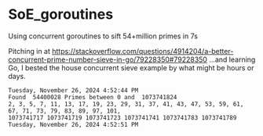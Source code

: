 # SoE_goroutines
Using concurrent goroutines to sift 54+million primes in 7s

Pitching in at https://stackoverflow.com/questions/4914204/a-better-concurrent-prime-number-sieve-in-go/79228350#79228350
...and learning Go, I bested the house concurrent sieve example by what might be hours or days.
```
Tuesday, November 26, 2024 4:52:44 PM
Found  54400028 Primes between 0 and  1073741824
2, 3, 5, 7, 11, 13, 17, 19, 23, 29, 31, 37, 41, 43, 47, 53, 59, 61, 67, 71, 73, 79, 83, 89, 97, 101,
1073741717 1073741719 1073741723 1073741741 1073741783 1073741789
Tuesday, November 26, 2024 4:52:51 PM
```
